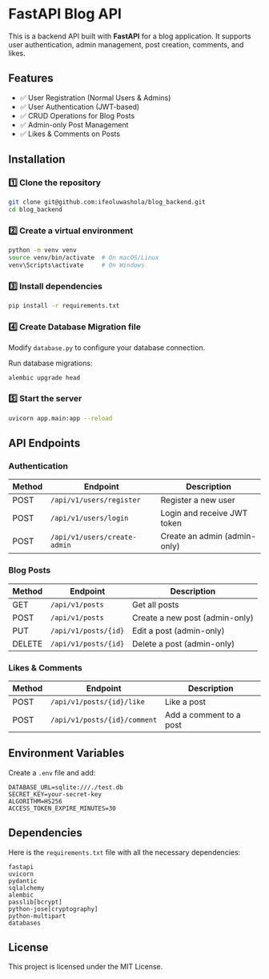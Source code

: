 # FastAPI Blog API

This is a backend API built with **FastAPI** for a blog application. It supports user authentication, admin management, post creation, comments, and likes.

## Features
- ✅ User Registration (Normal Users & Admins)
- ✅ User Authentication (JWT-based)
- ✅ CRUD Operations for Blog Posts
- ✅ Admin-only Post Management
- ✅ Likes & Comments on Posts

## Installation

### 1️⃣ Clone the repository
```bash
git clone git@github.com:ifeoluwashola/blog_backend.git
cd blog_backend
```

### 2️⃣ Create a virtual environment
```bash
python -m venv venv
source venv/bin/activate  # On macOS/Linux
venv\Scripts\activate     # On Windows
```

### 3️⃣ Install dependencies
```bash
pip install -r requirements.txt
```

### 4️⃣ Create Database Migration file
Modify `database.py` to configure your database connection.

Run database migrations:
```bash
alembic upgrade head
```

### 5️⃣ Start the server
```bash
uvicorn app.main:app --reload
```

## API Endpoints

### Authentication
| Method | Endpoint               | Description |
|--------|------------------------|-------------|
| POST   | `/api/v1/users/register` | Register a new user |
| POST   | `/api/v1/users/login`    | Login and receive JWT token |
| POST   | `/api/v1/users/create-admin` | Create an admin (admin-only) |

### Blog Posts
| Method | Endpoint        | Description |
|--------|----------------|-------------|
| GET    | `/api/v1/posts` | Get all posts |
| POST   | `/api/v1/posts` | Create a new post (admin-only) |
| PUT    | `/api/v1/posts/{id}` | Edit a post (admin-only) |
| DELETE | `/api/v1/posts/{id}` | Delete a post (admin-only) |

### Likes & Comments
| Method | Endpoint                 | Description |
|--------|--------------------------|-------------|
| POST   | `/api/v1/posts/{id}/like` | Like a post |
| POST   | `/api/v1/posts/{id}/comment` | Add a comment to a post |

## Environment Variables
Create a `.env` file and add:
```
DATABASE_URL=sqlite:///./test.db
SECRET_KEY=your-secret-key
ALGORITHM=HS256
ACCESS_TOKEN_EXPIRE_MINUTES=30
```

## Dependencies

Here is the `requirements.txt` file with all the necessary dependencies:

```
fastapi
uvicorn
pydantic
sqlalchemy
alembic
passlib[bcrypt]
python-jose[cryptography]
python-multipart
databases
```

## License
This project is licensed under the MIT License.

